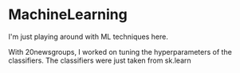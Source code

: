 # MachineLearning

I'm just playing around with ML techniques here. 

With 20newsgroups, I worked on tuning the hyperparameters of the classifiers. The classifiers were just taken from sk.learn
